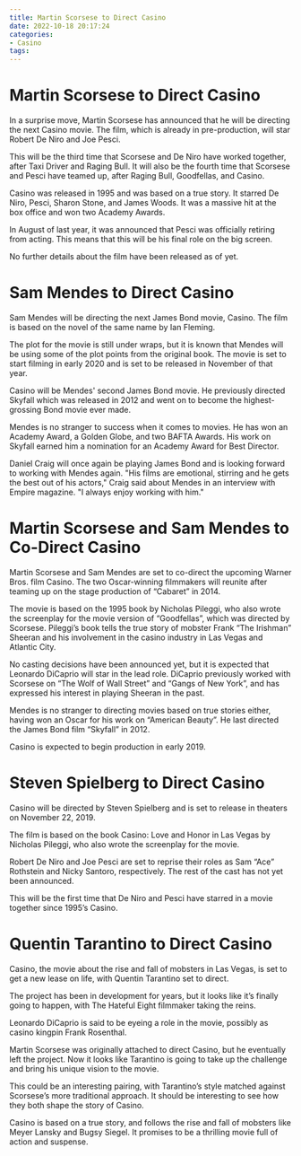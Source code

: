 ```yaml
---
title: Martin Scorsese to Direct Casino
date: 2022-10-18 20:17:24
categories:
- Casino
tags:
---
```



#  Martin Scorsese to Direct Casino

In a surprise move, Martin Scorsese has announced that he will be directing the next Casino movie. The film, which is already in pre-production, will star Robert De Niro and Joe Pesci.

This will be the third time that Scorsese and De Niro have worked together, after Taxi Driver and Raging Bull. It will also be the fourth time that Scorsese and Pesci have teamed up, after Raging Bull, Goodfellas, and Casino.

Casino was released in 1995 and was based on a true story. It starred De Niro, Pesci, Sharon Stone, and James Woods. It was a massive hit at the box office and won two Academy Awards.

In August of last year, it was announced that Pesci was officially retiring from acting. This means that this will be his final role on the big screen.

No further details about the film have been released as of yet.

#  Sam Mendes to Direct Casino

Sam Mendes will be directing the next James Bond movie, Casino. The film is based on the novel of the same name by Ian Fleming.

The plot for the movie is still under wraps, but it is known that Mendes will be using some of the plot points from the original book. The movie is set to start filming in early 2020 and is set to be released in November of that year.

Casino will be Mendes' second James Bond movie. He previously directed Skyfall which was released in 2012 and went on to become the highest-grossing Bond movie ever made.

Mendes is no stranger to success when it comes to movies. He has won an Academy Award, a Golden Globe, and two BAFTA Awards. His work on Skyfall earned him a nomination for an Academy Award for Best Director.

Daniel Craig will once again be playing James Bond and is looking forward to working with Mendes again. "His films are emotional, stirring and he gets the best out of his actors," Craig said about Mendes in an interview with Empire magazine. "I always enjoy working with him."

#  Martin Scorsese and Sam Mendes to Co-Direct Casino

Martin Scorsese and Sam Mendes are set to co-direct the upcoming Warner Bros. film Casino. The two Oscar-winning filmmakers will reunite after teaming up on the stage production of “Cabaret” in 2014.

The movie is based on the 1995 book by Nicholas Pileggi, who also wrote the screenplay for the movie version of “Goodfellas”, which was directed by Scorsese. Pileggi’s book tells the true story of mobster Frank “The Irishman” Sheeran and his involvement in the casino industry in Las Vegas and Atlantic City.

No casting decisions have been announced yet, but it is expected that Leonardo DiCaprio will star in the lead role. DiCaprio previously worked with Scorsese on “The Wolf of Wall Street” and “Gangs of New York”, and has expressed his interest in playing Sheeran in the past.

Mendes is no stranger to directing movies based on true stories either, having won an Oscar for his work on “American Beauty”. He last directed the James Bond film “Skyfall” in 2012.

Casino is expected to begin production in early 2019.

#  Steven Spielberg to Direct Casino

Casino will be directed by Steven Spielberg and is set to release in theaters on November 22, 2019.

The film is based on the book Casino: Love and Honor in Las Vegas by Nicholas Pileggi, who also wrote the screenplay for the movie.

Robert De Niro and Joe Pesci are set to reprise their roles as Sam “Ace” Rothstein and Nicky Santoro, respectively. The rest of the cast has not yet been announced.

This will be the first time that De Niro and Pesci have starred in a movie together since 1995’s Casino.

#  Quentin Tarantino to Direct Casino

Casino, the movie about the rise and fall of mobsters in Las Vegas, is set to get a new lease on life, with Quentin Tarantino set to direct.

The project has been in development for years, but it looks like it’s finally going to happen, with The Hateful Eight filmmaker taking the reins.

Leonardo DiCaprio is said to be eyeing a role in the movie, possibly as casino kingpin Frank Rosenthal.

Martin Scorsese was originally attached to direct Casino, but he eventually left the project. Now it looks like Tarantino is going to take up the challenge and bring his unique vision to the movie.

This could be an interesting pairing, with Tarantino’s style matched against Scorsese’s more traditional approach. It should be interesting to see how they both shape the story of Casino.

Casino is based on a true story, and follows the rise and fall of mobsters like Meyer Lansky and Bugsy Siegel. It promises to be a thrilling movie full of action and suspense.